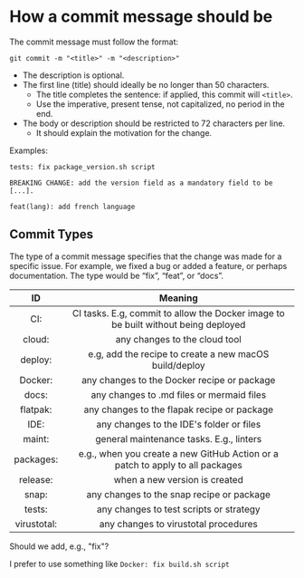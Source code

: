 # How a commit message should be

The commit message must follow the format:

`git commit -m "<title>" -m "<description>"`

* The description is optional.
* The first line (title) should ideally be no longer than 50 characters.
  * The title completes the sentence: if applied, this commit will `<title>`.
  * Use the imperative, present tense, not capitalized, no period in the end.
* The body or description should be restricted to 72 characters per line.
  * It should explain the motivation for the change.

Examples:
```text
tests: fix package_version.sh script

BREAKING CHANGE: add the version field as a mandatory field to be [...].
```

```text
feat(lang): add french language
```

## Commit Types

The type of a commit message specifies that the change was made for a specific issue.
For example, we fixed a bug or added a feature, or perhaps documentation. The type would be “fix”,
“feat”, or “docs”.

| ID | Meaning |
| :-: | :-: |
| CI: | CI tasks. E.g, commit to allow the Docker image to be built without being deployed |
| cloud:| any changes to the cloud tool |
| deploy: | e.g, add the recipe to create a new macOS build/deploy |
| Docker: | any changes to the Docker recipe or package |
| docs: | any changes to .md files or mermaid files |
| flatpak: | any changes to the flapak recipe or package |
| IDE: | any changes to the IDE's folder or files |
| maint:  | general maintenance tasks. E.g., linters |
| packages: | e.g., when you create a new GitHub Action or a patch to apply to all packages |
| release: | when a new version is created |
| snap: | any changes to the snap recipe or package |
| tests: | any changes to test scripts or strategy |
| virustotal: | any changes to virustotal procedures |

Should we add, e.g., "fix"?

I prefer to use something like `Docker: fix build.sh script`
